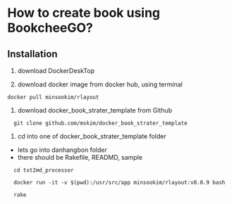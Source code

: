 # How to create book using BookcheeGO?


## Installation

1. download DockerDeskTop

1. download docker image from docker hub, using terminal

```
docker pull minsookim/rlayout

```
1. download docker_book_strater_template from Github

```
  git clone github.com/mskim/docker_book_strater_template

```

1. cd into one of docker_book_strater_template folder
  - lets go into danhangbon folder
  - there should be Rakefile, READMD, sample

```
  cd txt2md_processor

  docker run -it -v $(pwd):/usr/src/app minsookim/rlayout:v0.0.9 bash

  rake

```